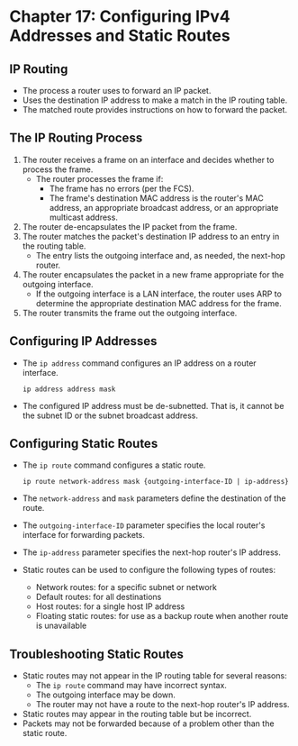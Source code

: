 # Chapter 17: Configuring IPv4 Addresses and Static Routes

## IP Routing

*   The process a router uses to forward an IP packet.
*   Uses the destination IP address to make a match in the IP routing table.
*   The matched route provides instructions on how to forward the packet.

## The IP Routing Process

1.  The router receives a frame on an interface and decides whether to process the frame.
    *   The router processes the frame if:
        *   The frame has no errors (per the FCS).
        *   The frame's destination MAC address is the router's MAC address, an appropriate broadcast address, or an appropriate multicast address.
2.  The router de-encapsulates the IP packet from the frame.
3.  The router matches the packet's destination IP address to an entry in the routing table.
    *   The entry lists the outgoing interface and, as needed, the next-hop router.
4.  The router encapsulates the packet in a new frame appropriate for the outgoing interface.
    *   If the outgoing interface is a LAN interface, the router uses ARP to determine the appropriate destination MAC address for the frame.
5.  The router transmits the frame out the outgoing interface.

## Configuring IP Addresses

*   The `ip address` command configures an IP address on a router interface.

    ```
    ip address address mask
    ```

*   The configured IP address must be de-subnetted. That is, it cannot be the subnet ID or the subnet broadcast address.

## Configuring Static Routes

*   The `ip route` command configures a static route.

    ```
    ip route network-address mask {outgoing-interface-ID | ip-address}
    ```

*   The `network-address` and `mask` parameters define the destination of the route.
*   The `outgoing-interface-ID` parameter specifies the local router's interface for forwarding packets.
*   The `ip-address` parameter specifies the next-hop router's IP address.
*   Static routes can be used to configure the following types of routes:
    *   Network routes: for a specific subnet or network
    *   Default routes: for all destinations
    *   Host routes: for a single host IP address
    *   Floating static routes: for use as a backup route when another route is unavailable

## Troubleshooting Static Routes

*   Static routes may not appear in the IP routing table for several reasons:
    *   The `ip route` command may have incorrect syntax.
    *   The outgoing interface may be down.
    *   The router may not have a route to the next-hop router's IP address.
*   Static routes may appear in the routing table but be incorrect.
*   Packets may not be forwarded because of a problem other than the static route.